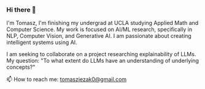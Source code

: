 ### Hi there 👋

I'm Tomasz, I'm finishing my undergrad at UCLA studying Applied Math and Computer Science. My work is focused on AI/ML research, specifically in NLP, Computer Vision, and Generative AI. I am passionate about creating intelligent systems using AI.

I am seeking to collaborate on a project researching explainability of LLMs. My question: "To what extent do LLMs have an understanding of underlying concepts?"

📫 How to reach me: tomaszjezak0@gmail.com 

<!--
**tomaszjezak/tomaszjezak** is a ✨ _special_ ✨ repository because its `README.md` (this file) appears on your GitHub profile.

Here are some ideas to get you started:

- 🔭 I’m currently working on ...
- 🌱 I’m currently learning ...
- 👯 I’m looking to collaborate on ...
- 🤔 I’m looking for help with ...
- 💬 Ask me about ...
- 📫 How to reach me: ...
- 😄 Pronouns: ...
- ⚡ Fun fact: ...
-->
